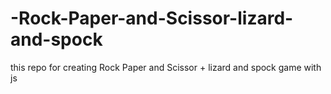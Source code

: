 # -Rock-Paper-and-Scissor-lizard-and-spock
this repo for creating  Rock Paper and Scissor + lizard and spock game with js 
